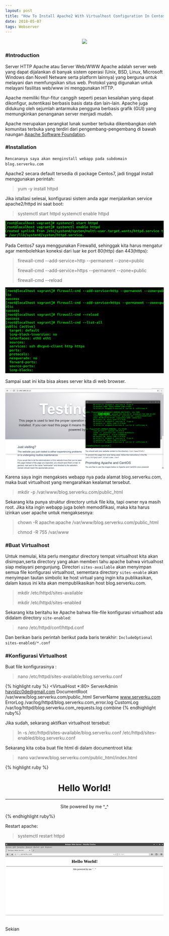 ```yaml
---
layout: post
title: "How To Install Apache2 With Virtualhost Configuration In Centos 7"
date: 2018-05-07
tags: Webserver
---
```

<div align="center">
    <img src="https://upload.wikimedia.org/wikipedia/commons/4/45/Apache_HTTP_server_logo_%282016%29.png">
</div>

<h3><b>#Introduction</b></h3>

Server HTTP Apache atau Server Web/WWW Apache adalah server web yang dapat dijalankan di banyak sistem operasi (Unix, BSD, Linux, Microsoft Windows dan Novell Netware serta platform lainnya) yang berguna untuk melayani dan memfungsikan situs web. Protokol yang digunakan untuk melayani fasilitas web/www ini menggunakan HTTP.

Apache memiliki fitur-fitur canggih seperti pesan kesalahan yang dapat dikonfigur, autentikasi berbasis basis data dan lain-lain. Apache juga didukung oleh sejumlah antarmuka pengguna berbasis grafik (GUI) yang memungkinkan penanganan server menjadi mudah.

Apache merupakan perangkat lunak sumber terbuka dikembangkan oleh komunitas terbuka yang terdiri dari pengembang-pengembang di bawah naungan [Apache Software Foundation](https://id.wikipedia.org/wiki/Apache_Software_Foundation).


<h3><b>#Installation </b></h3>

`Rencananya saya akan menginstall webapp pada subdomain blog.serverku.com`

Apache2 secara default tersedia di package Centos7, jadi tinggal install menggunakan perintah:
> yum -y install httpd

Jika istallasi selesai, konfigurasi sistem anda agar menjalankan service apache2/httpd ini saat boot:
> systemctl start httpd
> systemctl enable httpd

<div align="center">
    <img src="https://raw.githubusercontent.com/havidzc0de/havidzc0de.github.io/master/assets/apache2/enable.png">
</div>


Pada Centos7 saya menggunakan Firewalld, sehinggak kita harus mengatur agar membolehkan koneksi dari luar ke port 80(http) dan 443(https):

> firewall-cmd --add-service=http --permanent --zone=public
> 
> firewall-cmd --add-service=https --permanent --zone=public
> 
> firewall-cmd --reload

<div align="center">
    <img src="https://raw.githubusercontent.com/havidzc0de/havidzc0de.github.io/master/assets/apache2/firewall.png">
</div>



Sampai saat ini kita bisa akses server kita di web browser.
<div align="center">
    <img src="https://raw.githubusercontent.com/havidzc0de/havidzc0de.github.io/master/assets/apache2/akses%20ip.png">
</div>


Karena saya ingin mengakses webapp nya pada alamat blog.serverku.com, maka buat virtualhost yang mengarahkan kealamat tersebut.

> mkdir -p /var/www/blog.serverku.com/public_html

Sekarang kita punya struktur directory untuk file kita, tapi owner nya masih root. Jika kita ingin webapp juga boleh memodifikasi, maka kita harus izinkan user apache untuk mengaksesnya:

> chown -R apache:apache /var/www/blog.serverku.com/public_html
> 
> chmod -R 755 /var/www


<h3><b>#Buat Virtualhost </b></h3>

Untuk memulai, kita perlu mengatur directory tempat virtualhost kita akan disimpan,serta directory yang akan memberi tahu apache bahwa virtualhost siap melayani pengunjung. Directori `sites-available` akan menyimpan semua file konfigurasi virtualhost, sementara directory `sites-enable` akan menyimpan tautan simbolic ke host virtual yang ingin kita publikasikan, dalam kasus ini kita akan mempublikasikan host blog.serverku.com.

> mkdir /etc/httpd/sites-available
> 
> mkdir /etc/httpd/sites-enabled

Sekarang kita beritahu ke Apache bahwa file-file konfigurasi virtualhost ada didalam directory `site-enabled`:

> nano /etc/httpd/conf/httpd.conf

Dan berikan baris perintah berikut pada baris terakhir:
`IncludeOptional sites-enabled/*.conf`


<h3><b>#Konfigurasi Virtualhost </b></h3>

Buat file konfigurasinya :
> nano /etc/httpd/sites-available/blog.serverku.conf

{% highlight ruby %}
<VirtualHost *:80>
     ServerAdmin havidzc0de@gmail.com
     DocumentRoot /var/www/blog.serverku.com/public_html
     ServerName www.serverku.com
     ErrorLog /var/log/httpd/blog.serverku.com_error.log
     CustomLog /var/log/httpd/blog.serverku.com_requests.log combine
</VirtualHost>
{% endhighlight ruby%}

Jika sudah, sekarang aktifkan virtualhost tersebut:

> ln -s /etc/httpd/sites-available/blog.serverku.conf /etc/httpd/sites-enabled/blog.serverku.conf

Sekarang kita coba buat file html di dalam documentroot kita:
> nano var/www/blog.serverku.com/public_html/index.html

{% highlight ruby %}
<!DOCTYPE html>
<html>
<head>
    <title>Belajar Web Server</title>
</head>
<body>
<div class="container" align="center">
    <h1>Hello World!</h1>
    <hr>
    <p>Site powered by me ^_^</p>
</div>
</body>
</html>
{% endhighlight ruby%}

Restart apache:
> systemctl restart httpd


<div align="center">
    <img src="https://raw.githubusercontent.com/havidzc0de/havidzc0de.github.io/master/assets/apache2/finish.png">
</div>


Sekian